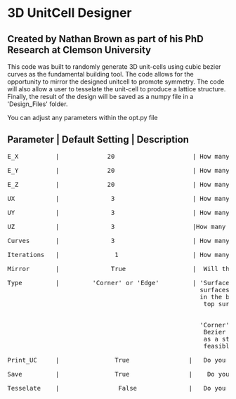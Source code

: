 # 3D UnitCell Designer
## Created by Nathan Brown as part of his PhD Research at Clemson University

This code was built to randomly generate 3D unit-cells using cubic bezier curves
as the fundamental building tool. The code allows for the opportunity to mirror the designed 
unitcell to promote symmetry. The code will also allow a user to tesselate the unit-cell to produce
a lattice structure. Finally, the result of the design will be saved as a numpy file in a 'Design_Files' folder.


You can adjust any parameters within the opt.py file

Parameter    |      Default Setting               | Description 
-------------------------------------------------------------------------------------------------------------------------
<pre>
E_X          |             20                     | How many elements in the X direction? This value is doubled if Mirror=True

E_Y          |             20                     | How many elements in the Y direction? This value is doubled if Mirror=True

E_Z          |             20                     | How many elements in the Z direction? This value is doubled if Mirror=True

UX           |              3                     | How many tesselations will the unit-cell undergo in the X direction?

UY           |              3                     | How many tesselations will the unit-cell undergo in the Y direction?

UZ           |              3                     |How many tesselations will the unit-cell undergo in the Z direction?

Curves       |              3                     | How many Bezier Curves will make up an individual unitcell? If Mirror=True this will define how many curves defined the                                                          original quater of the unitcell.

Iterations   |               1                    | How many unique unitcells designs do you want to produce?

Mirror       |              True                  |  Will the original design be mirrored about the X, Y, and Z axes. Mirror must be True to Tesselate

Type         |         'Corner' or 'Edge'         | 'Surface' will use the entire top and bottom 
                                                    surfaces as potential starting and ending points for the bezier curve. A random point
                                                    in the bottom surface will be used as the start point and a random point on the 
                                                     top surface will be used as the ending point of the curve. 
    
    
                                                    'Corner' will use the 8 cubic corners as potential starting and ending points for the 
                                                     Bezier curve. The unit-cell build will not terminate until each corner has been used
                                                     as a start or ending point at least once. This ensures that the build delivers a practical and 
                                                     feasible unit-cell solutions.
                                                     
Print_UC     |               True                |   Do you want to print a visual representation of the unitcell? This is represented as a scatter plot and can be changed to an                                                       alternative method

Save         |               True                |    Do you want to save the design as a numpy file to use in exterior applications?

Tesselate    |                False              |   Do you want to tesselate the original unit-cell in the X, Y, and Z directions according to UX,UY, and UZ?
</pre>
